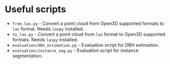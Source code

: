 # Useful scripts

- `from_las.py` - Convert a point cloud from Open3D supported formats to `las` format. Needs `laspy` installed.
- `to_las.py` - Convert a point cloud from `las` format to Open3D supported formats. Needs `laspy` installed.
- `evaluation/dbh_estimation.py` - Evaluation script for DBH estimation.
- `evaluation/instance_seg.py` - Evaluation script for instance segmentation.
